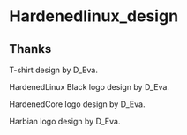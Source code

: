 # Hardenedlinux_design

## Thanks 

T-shirt design by D_Eva.   

HardenedLinux Black logo design by D_Eva.  

HardenedCore logo design by D_Eva.  

Harbian logo design by D_Eva.  


